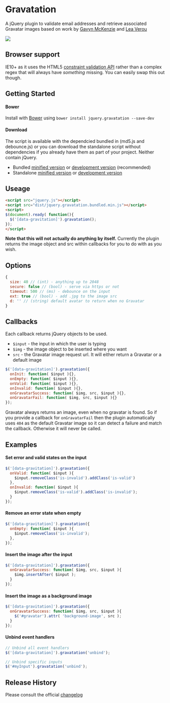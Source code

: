 # Gravatation
A jQuery plugin to validate email addresses and retrieve associated Gravatar images based on work by [Gavyn McKenzie][1] and [Lea Verou][2]

[![](https://david-dm.org/craigmdennis/gravatation.svg)](https://david-dm.org/craigmdennis/gravatation)

## Browser support
IE10+ as it uses the HTML5 [constraint validation API](https://developer.mozilla.org/en-US/docs/Web/Guide/HTML/HTML5/Constraint_validation) rather than a complex regex that will always have *something* missing. You can easily swap this out though.

[1]: http://labs.etchapps.com/prototypes/gravatar-validation/
[2]: http://lea.verou.me/2009/12/quickly-find-the-gravatar-that-corresponds-to-a-given-email/

## Getting Started

#### Bower
Install with [Bower][bower] using `bower install jquery.gravatation --save-dev`

[bower]: http://bower.io/

#### Download
The script is available with the dependcied bundled in (md5.js and debounce.js) or you can download the standalone script without dependencies if you already have them as part of your project. Neither contain jQuery.

- Bundled [minified version][bundlemin] or [development version][bundlemax] (recommended)
- Standalone [minified version][min] or [development version][max]

[min]: https://raw.githubusercontent.com/craigmdennis/gravatation/master/dist/jquery.gravatation.min.js
[max]: https://raw.githubusercontent.com/craigmdennis/gravatation/master/dist/jquery.gravatation.js
[bundlemin]: https://raw.githubusercontent.com/craigmdennis/gravatation/master/dist/jquery.gravatation.bundled.min.js
[bundlemax]: https://raw.githubusercontent.com/craigmdennis/gravatation/master/dist/jquery.gravatation.bundled.js

## Useage

```html
<script src="jquery.js"></script>
<script src="dist/jquery.gravatation.bundled.min.js"></script>
<script>
$(document).ready( function(){
  $('[data-gravitation]').gravatation();
});
</script>
```

**Note that this will not actually do anything by itself.**
Currently the plugin returns the image object and src within callbacks for you to do with as you wish.

## Options

```js
{
  size: 40 // (int) - anything up to 2048
  secure: false // (bool) - serve via https or not
  timeout: 500 // (ms) - debounce on the input
  ext: true // (bool) - add .jpg to the image src 
  d: '' // (string) default avatar to return when no Gravatar
}
```

## Callbacks
Each callback returns jQuery objects to be used.

- `$input` - the input in which the user is typing
- `$img` - the image object to be inserted where you want
- `src` - the Gravatar image request url. It will either return a Gravatar or a default image

```js
$('[data-gravitation]').gravatation({
  onInit: function( $input ){},
  onEmpty: function( $input ){},
  onValid: function( $input ){},
  onInvalid: function( $input ){},
  onGravatarSuccess: function( $img, src, $input ){},
  onGravatarFail: function( $img, src, $input ){}
});
```

Gravatar always returns an image, even when no gravatar is found. So if you provide a callback for `onGravatarFail` then the plugin automatically uses `404` as the default Gravatar image so it can detect a failure and match the callback. Otherwise it will never be called.

## Examples
#### Set error and valid states on the input
```js
$('[data-gravitation]').gravatation({
  onValid: function( $input ){
    $input.removeClass('is-invalid').addClass('is-valid')
  },
  onInvalid: function( $input ){
    $input.removeClass('is-valid').addClass('is-invalid');
  }
});
```

#### Remove an error state when empty
```js
$('[data-gravitation]').gravatation({
  onEmpty: function( $input ){
    $input.removeClass('is-invalid');
  },
});
```

#### Insert the image after the input
```js
$('[data-gravitation]').gravatation({
  onGravatarSuccess: function( $img, src, $input ){
    $img.insertAfter( $input );
  }
});
```

#### Insert the image as a background image
```js
$('[data-gravitation]').gravatation({
  onGravatarSuccess: function( $img, src, $input ){
    $('#gravatar').attr( 'background-image', src );
  }
});
```

#### Unbind event handlers
```js
// Unbind all event handlers
$('[data-gravitation]').gravatation('unbind');

// Unbind specific inputs
$('#myInput').gravatation('unbind');
```

## Release History
Please consult the official [changelog][changelog]

[changelog]: https://github.com/craigmdennis/gravatation/blob/master/CHANGELOG.md
